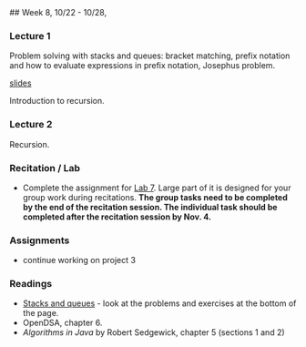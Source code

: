<div class="week">

<div class="week_heading" markdown="1">
## Week 8, 10/22 - 10/28,
</div>

<div class="column_materials"  markdown="1">

### Lecture 1

Problem solving with stacks and queues: bracket matching, prefix notation
and how to evaluate expressions in prefix notation, Josephus problem.

[slides](slides/07-problem_solving.html)

Introduction to recursion.

### Lecture 2

Recursion.

### Recitation / Lab

- Complete the assignment for [Lab 7](labs/lab7). Large part of it is designed for your group work during recitations.
  __The group tasks need to be completed by the end of the recitation session.
The individual task should be completed after the recitation session by Nov. 4.__

</div>

<div class="column_assign"  markdown="1">

### Assignments

- continue working on project 3 

### Readings

- [Stacks and queues](https://introcs.cs.princeton.edu/java/43stack/) - look at the problems and exercises at the bottom of the page.
- OpenDSA, chapter 6.
- _Algorithms in Java_ by Robert Sedgewick, chapter 5 (sections 1 and 2)

</div>
</div>
